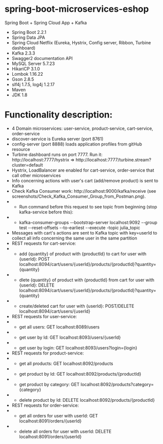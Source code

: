 # spring-boot-microservices-eshop
Spring Boot + Spring Cloud App + Kafka
- Spring Boot 2.2.1
- Spring Data JPA
- Spring Cloud Netflix (Eureka, Hystrix, Config server, Ribbon, Turbine dashboard)
- Kafka 2.3.3
- Swagger2 documentation API
- MySQL Server 5.7.23 
- HikariCP 3.1.0
- Lombok 1.16.22
- Gson 2.8.5
- slf4j 1.7.5, log4j 1.2.17
- Maven
- JDK 1.8

# Functionality description:
- 4 Domain microservices: user-service, product-service, cart-service, order-service
- discover-service is Eureka server (port 8761)
- config-server (port 8888) loads application profiles from gitHub resource
- Turbine dashboard runs on port 7777. Run it: http://localhost:7777/hystrix => http://localhost:7777/turbine.stream?cluster=default
- Hystrix, LoadBalancer are enabled for cart-service, order-service that call other microservices
- Info concerning actions with user's cart (add/remove product) is sent to Kafka
- Check Kafka Consumer work: http://localhost:9000/kafka/receive 
(see screenshots/Check_Kafka_Consumer_Group_from_Postman.png).
- - Run command before this request to see topic from beginning (stop kafka-service before this):
- - kafka-consumer-groups --bootstrap-server localhost:9092 --group test --reset-offsets --to-earliest --execute -topic julia_topic
- Messages with cart's actions are sent to Kafka topic with key=userId to collect all info concerning the same user in the same partition
- REST requests for cart-service:
- - add {quantity} of product with {productId} to cart for user with {userId}:
POST localhost:8094/cart/users/{userId}/products/{productId}?quantity={quantity}
- - dlete {quantity} of product with {productId} from cart for user with {userId}:
DELETE localhost:8094/cart/users/{userId}/products/{productId}?quantity={quantity}
- - create/deleted cart for user with {userId}:
POST/DELETE localhost:8094/cart/users/{userId}
- REST requests for user-service:
- - get all users: GET localhost:8089/users
- - get user by Id: GET localhost:8093/users/{userId}
- - get user by login: GET localhost:8093/users?login={login}
- REST requests for product-service:
- - get all products: GET localhost:8092/products
- - get product by Id: GET localhost:8092/products/{productId}
- - get product by category: GET localhost:8092/products?category={category}
- - delete product by Id: DELETE localhost:8092/products/{productId}
- REST requests for order-service:
- - get all orders for user with userId: GET localhost:8091/orders/{userId}
- - delete all orders for user with userId: DELETE localhost:8091/orders/{userId}
